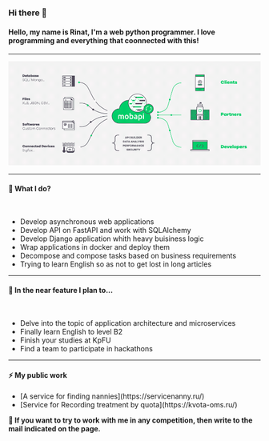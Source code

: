 ### Hi there 👋
<h4>Hello, my name is <b>Rinat</b>, I'm a web python programmer. I love programming and everything that coonnected with this!</h4>
<hr />

  <p align="center">
    <img src="https://github.com/RunatK/RunatK/blob/main/api.gif"/>
  </p>

<hr />
<h4><b>🔭 What I do?</b></h4>
<br />
<ul>
  <li>Develop asynchronous web applications</li>
  <li>Develop API on FastAPI and work with SQLAlchemy</li>
  <li>Develop Django application whith heavy buisiness logic</li>
  <li>Wrap applications in docker and deploy them</li>
  <li>Decompose and compose tasks based on business requirements</li>
  <li>Trying to learn English so as not to get lost in long articles</li>
</ul>
<hr />
<h4><b>🌱 In the near feature I plan to...</b></h4>
<br />
<ul>
  <li>Delve into the topic of application architecture and microservices</li>
  <li>Finally learn English to level B2</li>
  <li>Finish your studies at KpFU</li>
  <li>Find a team to participate in hackathons</li>
</ul>
<hr />
<h4><b>⚡ My public work</b></h4>
<ul>
  <li>[A service for finding nannies](https://servicenanny.ru/)</li>
  <li>[Service for Recording treatment by quota](https://kvota-oms.ru/)</li>
</ul>
<strong>💬 If you want to try to work with me in any competition, then write to the mail indicated on the page.</strong>
<!--
**RunatK/RunatK** is a ✨ _special_ ✨ repository because its `README.md` (this file) appears on your GitHub profile.

Here are some ideas to get you started:

- 🔭 I’m currently working on ...
- 🌱 I’m currently learning ...
- 👯 I’m looking to collaborate on ...
- 🤔 I’m looking for help with ...
- 💬 Ask me about ...
- 📫 How to reach me: ...
- 😄 Pronouns: ...
- ⚡ Fun fact: ...
-->
